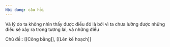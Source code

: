```yaml
---
Nội dung: câu hỏi
---
```


Và lý do ta không nhìn thấy được điều đó là bởi vì ta chưa lường được những điều sẽ xảy ra trong tương lai, và những điều

Chủ đề:: [[Công bằng]], [[Lên kế hoạch]] 
